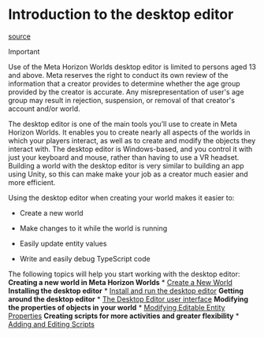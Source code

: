 # Introduction to the desktop editor

[source](https://developers.meta.com/horizon-worlds/learn/documentation/desktop-editor/getting-started/introduction-to-desktop-editor)

Important

Use of the Meta Horizon Worlds desktop editor is limited to persons aged 13 and above. Meta reserves the right to conduct its own review of the information that a creator provides to determine whether the age group provided by the creator is accurate. Any misrepresentation of user's age group may result in rejection, suspension, or removal of that creator's account and/or world.

The desktop editor is one of the main tools you’ll use to create in Meta Horizon Worlds. It enables you to create nearly all aspects of the worlds in which your players interact, as well as to create and modify the objects they interact with. The desktop editor is Windows-based, and you control it with just your keyboard and mouse, rather than having to use a VR headset. Building a world with the desktop editor is very similar to building an app using Unity, so this can make make your job as a creator much easier and more efficient.

Using the desktop editor when creating your world makes it easier to:

*   Create a new world

*   Make changes to it while the world is running

*   Easily update entity values

*   Write and easily debug TypeScript code

The following topics will help you start working with the desktop editor: **Creating a new world in Meta Horizon Worlds** *   [Create a New World](/horizon-worlds/learn/documentation/desktop-editor/getting-started/creating-a-new-world/) **Installing the desktop editor** *   [Install and run the desktop editor](/horizon-worlds/learn/documentation/get-started/install-desktop-editor/) **Getting around the desktop editor** *   [The Desktop Editor user interface](/horizon-worlds/learn/documentation/desktop-editor/getting-started/user-interface/user-interface/) **Modifying the properties of objects in your world** *   [Modifying Editable Entity Properties](/horizon-worlds/learn/documentation/desktop-editor/getting-started/modifying-editable-entity-properties/) **Creating scripts for more activities and greater flexibility** *   [Adding and Editing Scripts](/horizon-worlds/learn/documentation/desktop-editor/getting-started/adding-and-editing-scripts/)

 

 

 

 

 

 

 

 

 

 

 

 

 

 

 

 

 

 

 

 

 

 

 

 

 

 

 

 

 

 

 

 

 

 

 

 

 

 

 

 

 

 

 

 

 

 